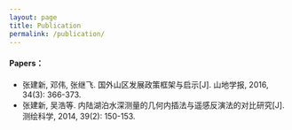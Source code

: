 ```yaml
---
layout: page
title: Publication
permalink: /publication/
---
```


<h4>Papers：</h4>
<ul>
  <li>张建新, 邓伟, 张继飞. 国外山区发展政策框架与启示[J]. 山地学报, 2016, 34(3): 366-373.</li>
  <li>张建新, 吴浩等. 内陆湖泊水深测量的几何内插法与遥感反演法的对比研究[J]. 测绘科学, 2014, 39(2): 150-153.</li>
</ul>
